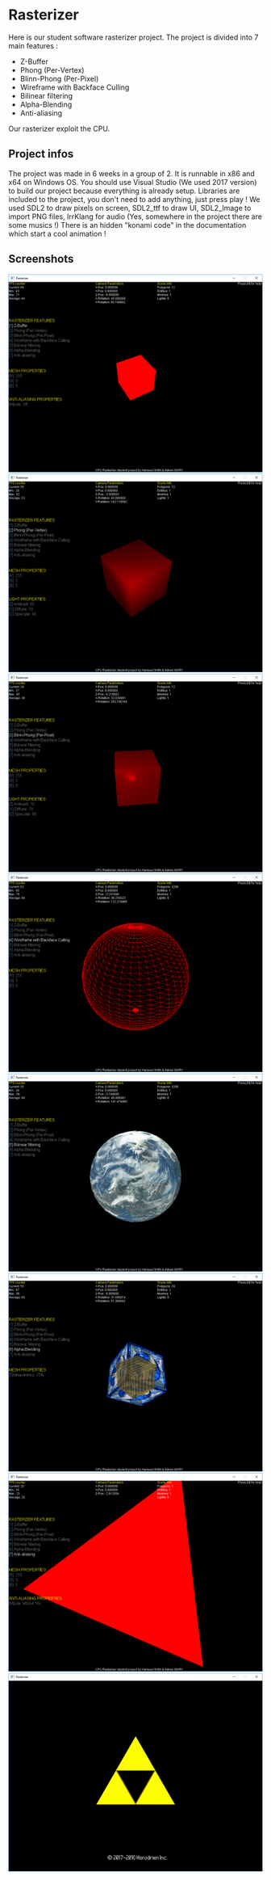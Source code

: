 # Rasterizer

Here is our student software rasterizer project. The project is divided into 7 main features :
- Z-Buffer
- Phong (Per-Vertex)
- Blinn-Phong (Per-Pixel)
- Wireframe with Backface Culling
- Bilinear filtering
- Alpha-Blending
- Anti-aliasing

Our rasterizer exploit the CPU.

## Project infos

The project was made in 6 weeks in a group of 2. It is runnable in x86 and x64 on Windows OS. You should use Visual Studio (We used 2017 version) to build our project because everything is already setup. Libraries are included to the project, you don't need to add anything, just press play ! We used SDL2 to draw pixels on screen, SDL2_ttf to draw UI, SDL2_Image to import PNG files, IrrKlang for audio (Yes, somewhere in the project there are some musics !)
There is an hidden "konami code" in the documentation which start a cool animation !

## Screenshots

![alt text](screenshots/z-buffer.PNG?raw=true "Z-Buffer")
![alt text](screenshots/phong.PNG?raw=true "Phong")
![alt text](screenshots/blinn-phong.PNG?raw=true "Blinn-Phong")
![alt text](screenshots/wireframe.PNG?raw=true "Wireframe with Backface Culling")
![alt text](screenshots/bilinear-filtering.PNG?raw=true "Bilinear filtering")
![alt text](screenshots/alpha-blending.PNG?raw=true "Alpha-Blending")
![alt text](screenshots/anti-aliasing.PNG?raw=true "Anti-aliasing")
![alt text](screenshots/zelda.PNG?raw=true "Secret animation")

